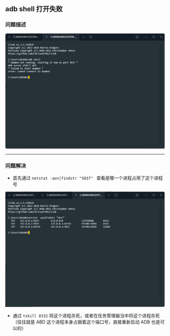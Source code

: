 ## adb shell 打开失败

### 问题描述

![21](media/21.png)

---

### 问题解决

* 首先通过 `netstat -aon|findstr "5037" ` 查看是哪一个进程占用了这个进程号

![22](media/22.png)

* 通过 `tskill 8332` 将这个进程杀死，或者在任务管理器当中将这个进程杀死（往往就是 ABD 这个进程本身占据着这个端口号，直接重新启动 ADB 也是可以的）

